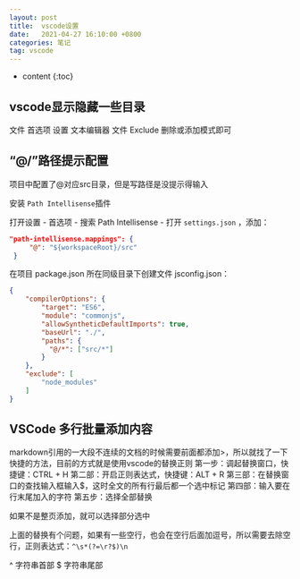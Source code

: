 ```yaml
---
layout: post
title:  vscode设置
date:   2021-04-27 16:10:00 +0800
categories: 笔记
tag: vscode
---
```


* content
{:toc}

## vscode显示隐藏一些目录

文件
首选项
设置
文本编辑器
文件
Exclude
删除或添加模式即可

## “@/”路径提示配置

项目中配置了@对应src目录，但是写路径是没提示得输入

安装 `Path Intellisense`插件

打开设置 - 首选项 - 搜索 Path Intellisense - 打开 `settings.json` ，添加：

```json
"path-intellisense.mappings": {
     "@": "${workspaceRoot}/src"
 }
 ```

在项目 package.json 所在同级目录下创建文件 jsconfig.json：

```json
{
    "compilerOptions": {
        "target": "ES6",
        "module": "commonjs",
        "allowSyntheticDefaultImports": true,
        "baseUrl": "./",
        "paths": {
          "@/*": ["src/*"]
        }
    },
    "exclude": [
        "node_modules"
    ]
}
```

## VSCode 多行批量添加内容

markdown引用的一大段不连续的文档的时候需要前面都添加>，所以就找了一下快捷的方法，目前的方式就是使用vscode的替换正则
第一步：调起替换窗口，快捷键：CTRL + H
第二部：开启正则表达式，快捷键：ALT + R
第三部：在替换窗口的查找输入框输入$，这时全文的所有行最后都一个选中标记
第四部：输入要在行末尾加入的字符
第五步：选择全部替换

如果不是整页添加，就可以选择部分选中

上面的替换有个问题，如果有一些空行，也会在空行后面加逗号，所以需要去除空行，正则表达式：`^\s*(?=\r?$)\n`

^  字符串首部
$  字符串尾部

